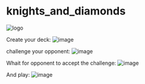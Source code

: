 # knights_and_diamonds
![logo](https://github.com/Spasa98/KnightsAndDiamonds/assets/121055100/7e1d980e-c73d-48d8-9539-2771554aea1e)

Create your deck:
![image](https://github.com/Spasa98/KnightsAndDiamonds/assets/121055100/34c1d229-f264-42d7-a9f8-e3a026cf13f5)

challenge your opponent:
![image](https://github.com/Spasa98/KnightsAndDiamonds/assets/121055100/994142ea-37a6-4828-8a01-6183f056762c)

Whait for opponent to accept the challenge:
![image](https://github.com/Spasa98/KnightsAndDiamonds/assets/121055100/fd28e097-73de-4e99-b180-fcfba936cc01)

And play:
![image](https://github.com/Spasa98/KnightsAndDiamonds/assets/121055100/dbda8c58-b604-4a2f-8941-8fcd03e437a2)



